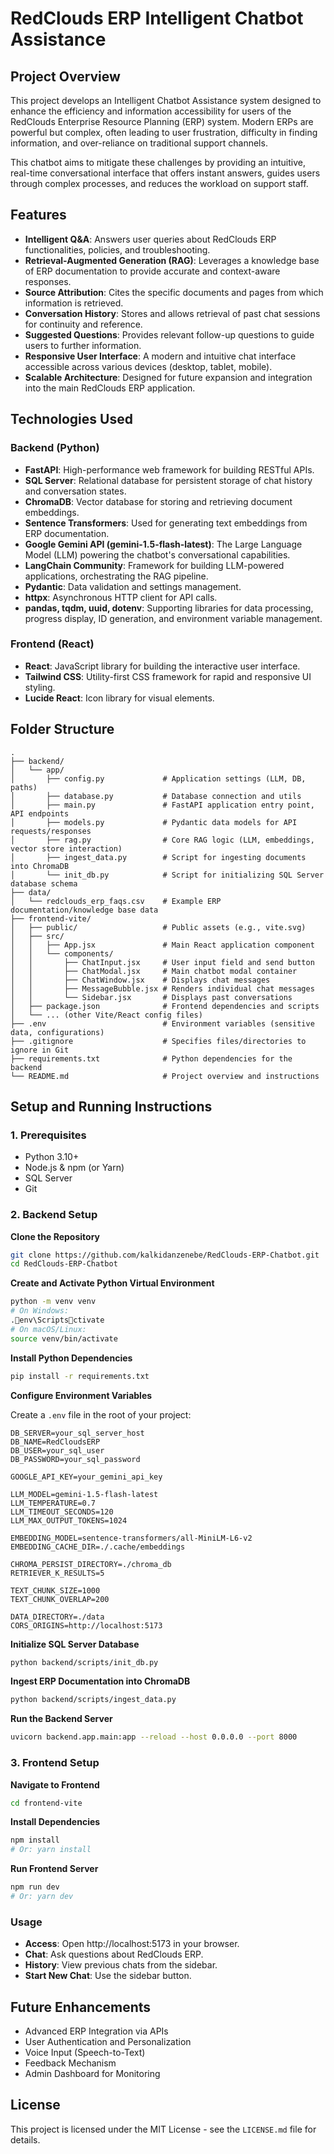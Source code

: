 # RedClouds ERP Intelligent Chatbot Assistance

## Project Overview
This project develops an Intelligent Chatbot Assistance system designed to enhance the efficiency and information accessibility for users of the RedClouds Enterprise Resource Planning (ERP) system. Modern ERPs are powerful but complex, often leading to user frustration, difficulty in finding information, and over-reliance on traditional support channels.

This chatbot aims to mitigate these challenges by providing an intuitive, real-time conversational interface that offers instant answers, guides users through complex processes, and reduces the workload on support staff.

## Features
- **Intelligent Q&A**: Answers user queries about RedClouds ERP functionalities, policies, and troubleshooting.
- **Retrieval-Augmented Generation (RAG)**: Leverages a knowledge base of ERP documentation to provide accurate and context-aware responses.
- **Source Attribution**: Cites the specific documents and pages from which information is retrieved.
- **Conversation History**: Stores and allows retrieval of past chat sessions for continuity and reference.
- **Suggested Questions**: Provides relevant follow-up questions to guide users to further information.
- **Responsive User Interface**: A modern and intuitive chat interface accessible across various devices (desktop, tablet, mobile).
- **Scalable Architecture**: Designed for future expansion and integration into the main RedClouds ERP application.

## Technologies Used

### Backend (Python)
- **FastAPI**: High-performance web framework for building RESTful APIs.
- **SQL Server**: Relational database for persistent storage of chat history and conversation states.
- **ChromaDB**: Vector database for storing and retrieving document embeddings.
- **Sentence Transformers**: Used for generating text embeddings from ERP documentation.
- **Google Gemini API (gemini-1.5-flash-latest)**: The Large Language Model (LLM) powering the chatbot's conversational capabilities.
- **LangChain Community**: Framework for building LLM-powered applications, orchestrating the RAG pipeline.
- **Pydantic**: Data validation and settings management.
- **httpx**: Asynchronous HTTP client for API calls.
- **pandas, tqdm, uuid, dotenv**: Supporting libraries for data processing, progress display, ID generation, and environment variable management.

### Frontend (React)
- **React**: JavaScript library for building the interactive user interface.
- **Tailwind CSS**: Utility-first CSS framework for rapid and responsive UI styling.
- **Lucide React**: Icon library for visual elements.

## Folder Structure
```
.
├── backend/
│   └── app/
│       ├── config.py             # Application settings (LLM, DB, paths)
│       ├── database.py           # Database connection and utils
│       ├── main.py               # FastAPI application entry point, API endpoints
│       ├── models.py             # Pydantic data models for API requests/responses
│       ├── rag.py                # Core RAG logic (LLM, embeddings, vector store interaction)
│       ├── ingest_data.py        # Script for ingesting documents into ChromaDB
│       └── init_db.py            # Script for initializing SQL Server database schema
├── data/
│   └── redclouds_erp_faqs.csv    # Example ERP documentation/knowledge base data
├── frontend-vite/
│   ├── public/                   # Public assets (e.g., vite.svg)
│   ├── src/
│   │   ├── App.jsx               # Main React application component
│   │   └── components/
│   │       ├── ChatInput.jsx     # User input field and send button
│   │       ├── ChatModal.jsx     # Main chatbot modal container
│   │       ├── ChatWindow.jsx    # Displays chat messages
│   │       ├── MessageBubble.jsx # Renders individual chat messages
│   │       └── Sidebar.jsx       # Displays past conversations
│   ├── package.json              # Frontend dependencies and scripts
│   └── ... (other Vite/React config files)
├── .env                          # Environment variables (sensitive data, configurations)
├── .gitignore                    # Specifies files/directories to ignore in Git
├── requirements.txt              # Python dependencies for the backend
└── README.md                     # Project overview and instructions
```

## Setup and Running Instructions

### 1. Prerequisites
- Python 3.10+
- Node.js & npm (or Yarn)
- SQL Server
- Git

### 2. Backend Setup

**Clone the Repository**
```bash
git clone https://github.com/kalkidanzenebe/RedClouds-ERP-Chatbot.git
cd RedClouds-ERP-Chatbot
```

**Create and Activate Python Virtual Environment**
```bash
python -m venv venv
# On Windows:
.env\Scriptsctivate
# On macOS/Linux:
source venv/bin/activate
```

**Install Python Dependencies**
```bash
pip install -r requirements.txt
```

**Configure Environment Variables**

Create a `.env` file in the root of your project:

```env
DB_SERVER=your_sql_server_host
DB_NAME=RedCloudsERP
DB_USER=your_sql_user
DB_PASSWORD=your_sql_password

GOOGLE_API_KEY=your_gemini_api_key

LLM_MODEL=gemini-1.5-flash-latest
LLM_TEMPERATURE=0.7
LLM_TIMEOUT_SECONDS=120
LLM_MAX_OUTPUT_TOKENS=1024

EMBEDDING_MODEL=sentence-transformers/all-MiniLM-L6-v2
EMBEDDING_CACHE_DIR=./.cache/embeddings

CHROMA_PERSIST_DIRECTORY=./chroma_db
RETRIEVER_K_RESULTS=5

TEXT_CHUNK_SIZE=1000
TEXT_CHUNK_OVERLAP=200

DATA_DIRECTORY=./data
CORS_ORIGINS=http://localhost:5173
```

**Initialize SQL Server Database**
```bash
python backend/scripts/init_db.py
```

**Ingest ERP Documentation into ChromaDB**
```bash
python backend/scripts/ingest_data.py
```

**Run the Backend Server**
```bash
uvicorn backend.app.main:app --reload --host 0.0.0.0 --port 8000
```

### 3. Frontend Setup

**Navigate to Frontend**
```bash
cd frontend-vite
```

**Install Dependencies**
```bash
npm install
# Or: yarn install
```

**Run Frontend Server**
```bash
npm run dev
# Or: yarn dev
```

### Usage

- **Access**: Open http://localhost:5173 in your browser.
- **Chat**: Ask questions about RedClouds ERP.
- **History**: View previous chats from the sidebar.
- **Start New Chat**: Use the sidebar button.

## Future Enhancements
- Advanced ERP Integration via APIs
- User Authentication and Personalization
- Voice Input (Speech-to-Text)
- Feedback Mechanism
- Admin Dashboard for Monitoring

## License
This project is licensed under the MIT License - see the `LICENSE.md` file for details.
